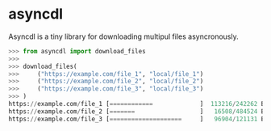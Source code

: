 asyncdl
=======

Asyncdl is a tiny library for downloading multipul files asyncronously.


```python
>>> from asyncdl import download_files
>>>
>>> download_files(
>>>     ("https://example.com/file_1", "local/file_1")
>>>     ("https://example.com/file_2", "local/file_2")
>>>     ("https://example.com/file_3", "local/file_3")
>>> )
https://example.com/file_1 [============             ]  113216/242262 B
https://example.com/file_2 [=======                  ]   16508/484524 B
https://example.com/file_3 [====================     ]   96904/121131 B
````
